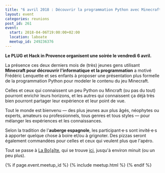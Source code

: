 ```yaml
---
title: "6 avril 2018 : Découvrir la programmation Python avec Minecraft"
layout: event
categories: reunions
post_id: 261
event:
  start: 2018-04-06T19:00:00+02:00
  location: laboate
  meetup_id: 249236376
---
```


**Le PLUG et Hack in Provence organisent une soirée le vendredi 6 avril.**

La présence ces deux derniers mois de (très) jeunes gens utilisant **Minecraft pour décrouvrir l'informatique et la programmation** a motivé Frédéric Lenquette et ses enfants à proposer une présentation plus formelle de la programmation Python pour modeler le contenu du jeu Minecraft.

Celles et ceux qui connaissent un peu Python ou Mincraft (ou pas du tout) pourront enrichir leurs horizons, et les autres qui connaissent ça déjà très bien pourront partager leur expérience et leur point de vue.

Tout le monde est bienvenu — des plus jeunes aux plus âgés, néophytes ou
experts, amateurs ou professionnels, tous genres et tous styles — pour
mélanger les expériences et les connaissances.

Selon la tradition de l'**auberge espagnole**, les participant·e·s sont invité·e·s à apporter quelque chose à boire et/ou à grignoter. Des pizzas seront également commandées pour celles et ceux qui veulent plus que l'apéro.

Tout se passe à [La Bo\[a\]te](http://laboate.com/), qui se trouve [ici](https://www.openstreetmap.org/?mlat=43.29207&mlon=5.37297#map=19/43.29207/5.37297), jusqu'à environ minuit (ou un peu plus).

{% if page.event.meetup_id %}
  {% include meetup.html %}
{% endif %}
